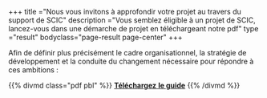 +++
title ="Nous vous invitons à approfondir votre projet au travers du support de SCIC"
description ="Vous semblez éligible à un projet de SCIC, lancez-vous dans une démarche de projet en téléchargeant notre pdf"
type ="result"
bodyclass="page-result page-center"
+++

Afin de définir plus précisément le cadre organisationnel,
la stratégie de développement et la conduite du changement nécessaire pour répondre à ces ambitions : 

{{% divmd class="pdf pbl" %}}
[**Téléchargez** **le guide**](/assets/pdf/guide-scic.pdf)
{{% /divmd %}}